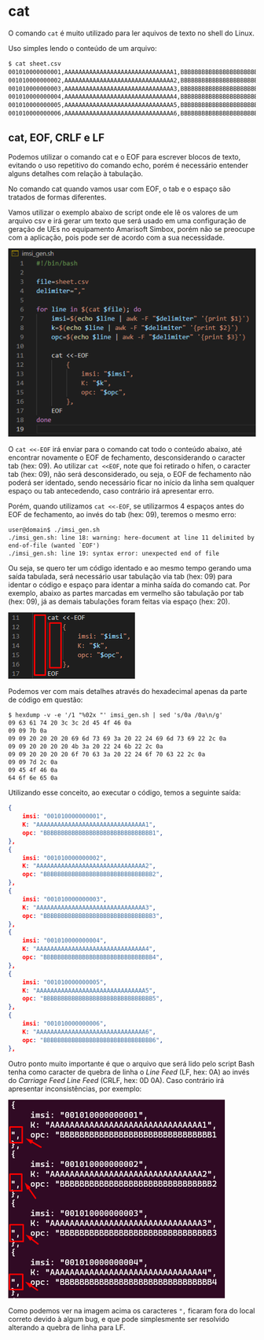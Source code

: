 # cat

O comando ``cat`` é muito utilizado para ler aquivos de texto no shell do Linux.

Uso simples lendo o conteúdo de um arquivo:

```bash
$ cat sheet.csv
001010000000001,AAAAAAAAAAAAAAAAAAAAAAAAAAAAAAA1,BBBBBBBBBBBBBBBBBBBBBBBBBBBBBBB1
001010000000002,AAAAAAAAAAAAAAAAAAAAAAAAAAAAAAA2,BBBBBBBBBBBBBBBBBBBBBBBBBBBBBBB2
001010000000003,AAAAAAAAAAAAAAAAAAAAAAAAAAAAAAA3,BBBBBBBBBBBBBBBBBBBBBBBBBBBBBBB3
001010000000004,AAAAAAAAAAAAAAAAAAAAAAAAAAAAAAA4,BBBBBBBBBBBBBBBBBBBBBBBBBBBBBBB4
001010000000005,AAAAAAAAAAAAAAAAAAAAAAAAAAAAAAA5,BBBBBBBBBBBBBBBBBBBBBBBBBBBBBBB5
001010000000006,AAAAAAAAAAAAAAAAAAAAAAAAAAAAAAA6,BBBBBBBBBBBBBBBBBBBBBBBBBBBBBBB6
```

## cat, EOF, CRLF e LF

Podemos utilizar o comando cat e o EOF para escrever blocos de texto, evitando o uso repetitivo do comando echo, porém é necessário entender alguns detalhes com relação à tabulação.

No comando cat quando vamos usar com EOF, o tab e o espaço são tratados de formas diferentes.

Vamos utilizar o exemplo abaixo de script onde ele lê os valores de um arquivo csv e irá gerar um texto que será usado em uma configuração de geração de UEs no equipamento Amarisoft Simbox, porém não se preocupe com a aplicação, pois pode ser de acordo com a sua necessidade.

![Code](imgs/code.png)

O ``cat <<-EOF`` irá enviar para o comando cat todo o conteúdo abaixo, até encontrar novamente o EOF de fechamento, desconsiderando o caracter tab (hex: 09). Ao utilizar ``cat <<EOF``, note que foi retirado o hífen, o caracter tab (hex: 09), não será desconsiderado, ou seja, o EOF de fechamento não poderá ser identado, sendo necessário ficar no início da linha sem qualquer espaço ou tab antecedendo, caso contrário irá apresentar erro.

Porém, quando utilizamos ``cat <<-EOF``, se utilizarmos 4 espaços antes do EOF de fechamento, ao invés do tab (hex: 09), teremos o mesmo erro:

```error
user@domain$ ./imsi_gen.sh
./imsi_gen.sh: line 18: warning: here-document at line 11 delimited by end-of-file (wanted `EOF')
./imsi_gen.sh: line 19: syntax error: unexpected end of file
```

Ou seja, se quero ter um código identado e ao mesmo tempo gerando uma saída tabulada, será necessário usar tabulação via tab (hex: 09) para identar o código e espaço para identar a minha saída do comando cat. Por exemplo, abaixo as partes marcadas em vermelho são tabulação por tab (hex: 09), já as demais tabulações foram feitas via espaço (hex: 20).

![Tab Mark](imgs/tab.png)

Podemos ver com mais detalhes através do hexadecimal apenas da parte de código em questão:

```hex
$ hexdump -v -e '/1 "%02x "' imsi_gen.sh | sed 's/0a /0a\n/g'
09 63 61 74 20 3c 3c 2d 45 4f 46 0a
09 09 7b 0a
09 09 20 20 20 20 69 6d 73 69 3a 20 22 24 69 6d 73 69 22 2c 0a
09 09 20 20 20 20 4b 3a 20 22 24 6b 22 2c 0a
09 09 20 20 20 20 6f 70 63 3a 20 22 24 6f 70 63 22 2c 0a
09 09 7d 2c 0a
09 45 4f 46 0a
64 6f 6e 65 0a
```

Utilizando esse conceito, ao executar o código, temos a seguinte saída:

```json
{
    imsi: "001010000000001",
    K: "AAAAAAAAAAAAAAAAAAAAAAAAAAAAAAA1",
    opc: "BBBBBBBBBBBBBBBBBBBBBBBBBBBBBBB1",
},
{
    imsi: "001010000000002",
    K: "AAAAAAAAAAAAAAAAAAAAAAAAAAAAAAA2",
    opc: "BBBBBBBBBBBBBBBBBBBBBBBBBBBBBBB2",
},
{
    imsi: "001010000000003",
    K: "AAAAAAAAAAAAAAAAAAAAAAAAAAAAAAA3",
    opc: "BBBBBBBBBBBBBBBBBBBBBBBBBBBBBBB3",
},
{
    imsi: "001010000000004",
    K: "AAAAAAAAAAAAAAAAAAAAAAAAAAAAAAA4",
    opc: "BBBBBBBBBBBBBBBBBBBBBBBBBBBBBBB4",
},
{
    imsi: "001010000000005",
    K: "AAAAAAAAAAAAAAAAAAAAAAAAAAAAAAA5",
    opc: "BBBBBBBBBBBBBBBBBBBBBBBBBBBBBBB5",
},
{
    imsi: "001010000000006",
    K: "AAAAAAAAAAAAAAAAAAAAAAAAAAAAAAA6",
    opc: "BBBBBBBBBBBBBBBBBBBBBBBBBBBBBBB6",
},
```

Outro ponto muito importante é que o arquivo que será lido pelo script Bash tenha como caracter de quebra de linha o *Line Feed* (LF, hex: 0A) ao invés do *Carriage Feed Line Feed* (CRLF, hex: 0D 0A). Caso contrário irá apresentar inconsistências, por exemplo:

![CRLF Error](imgs/lf_crlf.png)

Como podemos ver na imagem acima os caracteres ``",`` ficaram fora do local correto devido à algum bug, e que pode simplesmente ser resolvido alterando a quebra de linha para LF.
